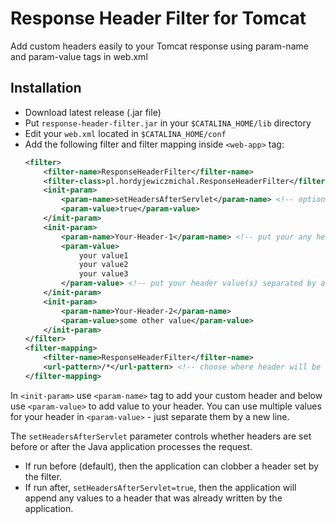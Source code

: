 # Response Header Filter for Tomcat
Add custom headers easily to your Tomcat response using param-name and param-value tags in web.xml

## Installation
* Download latest release (.jar file)
* Put `response-header-filter.jar` in your `$CATALINA_HOME/lib` directory
* Edit your `web.xml` located in `$CATALINA_HOME/conf`
* Add the following filter and filter mapping inside `<web-app>` tag:
    ```xml
    <filter>
        <filter-name>ResponseHeaderFilter</filter-name>
        <filter-class>pl.hordyjewiczmichal.ResponseHeaderFilter</filter-class>
        <init-param>
            <param-name>setHeadersAfterServlet</param-name> <!-- optional; defaults to false (set headers before servlet) -->
            <param-value>true</param-value>
        </init-param>
        <init-param>
            <param-name>Your-Header-1</param-name> <!-- put your any header name -->
            <param-value>
                your value1
                your value2
                your value3
            </param-value> <!-- put your header value(s) separated by a new line  -->
        </init-param>
        <init-param>
            <param-name>Your-Header-2</param-name>
            <param-value>some other value</param-value>
        </init-param>
    </filter>
    <filter-mapping>
        <filter-name>ResponseHeaderFilter</filter-name>
        <url-pattern>/*</url-pattern> <!-- choose where header will be added -->
    </filter-mapping>
    ```
In `<init-param>` use `<param-name>` tag to add your custom header and below use `<param-value>` to add value to your header.
You can use multiple values for your header in `<param-value>` - just separate them by a new line.

The `setHeadersAfterServlet` parameter controls whether headers are set before or after the Java application processes the request.
 * If run before (default), then the application can clobber a header set by the filter.
 * If run after, `setHeadersAfterServlet=true`, then the application will append any values to a header that was already written by the application.
